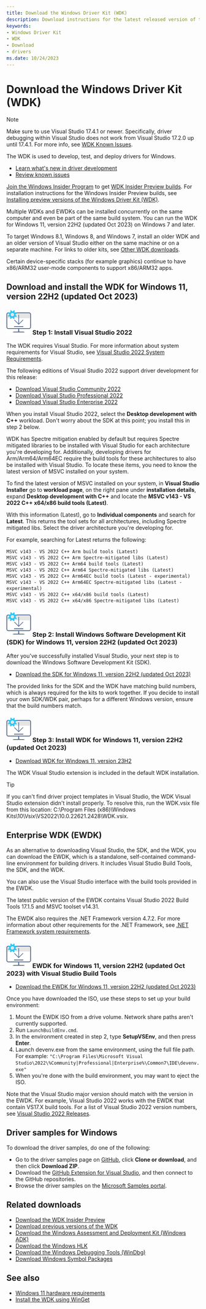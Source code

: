 ```yaml
---
title: Download the Windows Driver Kit (WDK)
description: Download instructions for the latest released version of the Windows Driver Kit (WDK)
keywords:
- Windows Driver Kit
- WDK
- Download
- drivers
ms.date: 10/24/2023
---
```


# Download the Windows Driver Kit (WDK)

> [!NOTE]
> Make sure to use Visual Studio 17.4.1 or newer.  Specifically, driver debugging within Visual Studio does not work from Visual Studio 17.2.0 up until 17.4.1. For more info, see [WDK Known Issues](./wdk-known-issues.md).

The WDK is used to develop, test, and deploy drivers for Windows.

* [Learn what's new in driver development](./what-s-new-in-driver-development.md)
* [Review known issues](./wdk-known-issues.md)

[Join the Windows Insider Program](https://insider.windows.com/) to get [WDK Insider Preview builds](https://aka.ms/wipwdk). For installation instructions for the Windows Insider Preview builds, see [Installing preview versions of the Windows Driver Kit (WDK)](./installing-preview-versions-wdk.md).

Multiple WDKs and EWDKs can be installed concurrently on the same computer and even be part of the same build system. You can run the WDK for Windows 11, version 22H2 (updated Oct 2023) on Windows 7 and later.

To target Windows 8.1, Windows 8, and Windows 7, install an older WDK and an older version of Visual Studio either on the same machine or on a separate machine. For links to older kits, see [Other WDK downloads](./other-wdk-downloads.md).

Certain device-specific stacks (for example graphics) continue to have x86/ARM32 user-mode components to support x86/ARM32 apps.

## Download and install the WDK for Windows 11, version 22H2 (updated Oct 2023)

### ![download icon.](images/download-install.png) Step 1: Install Visual Studio 2022

The WDK requires Visual Studio. For more information about system requirements for Visual Studio, see [Visual Studio 2022 System Requirements](/visualstudio/releases/2022/system-requirements).

The following editions of Visual Studio 2022 support driver development for this release:

* [Download Visual Studio Community 2022](https://visualstudio.microsoft.com/thank-you-downloading-visual-studio/?sku=Community&rel=17)
* [Download Visual Studio Professional 2022](https://visualstudio.microsoft.com/thank-you-downloading-visual-studio/?sku=Professional&rel=17)
* [Download Visual Studio Enterprise 2022](https://visualstudio.microsoft.com/thank-you-downloading-visual-studio/?sku=Enterprise&rel=17)

When you install Visual Studio 2022, select the **Desktop development with C++** workload. Don't worry about the SDK at this point; you install this in step 2 below.

WDK has Spectre mitigation enabled by default but requires Spectre mitigated libraries to be installed with Visual Studio for each architecture you're developing for. Additionally, developing drivers for Arm/Arm64/Arm64EC require the build tools for these architectures to also be installed with Visual Studio. To locate these items, you need to know the latest version of MSVC installed on your system.

To find the latest version of MSVC installed on your system, in **Visual Studio Installer** go to **workload page**, on the right pane under **installation details**, expand **Desktop development with C++** and locate the **MSVC v143 - VS 2022 C++ x64/x86 build tools (Latest)**.

With this information (Latest), go to **Individual components** and search for **Latest**. This returns the tool sets for all architectures, including Spectre mitigated libs. Select the driver architecture you're developing for. 

For example, searching for Latest returns the following:

```console
MSVC v143 - VS 2022 C++ Arm build tools (Latest)
MSVC v143 - VS 2022 C++ Arm Spectre-mitigated libs (Latest)
MSVC v143 - VS 2022 C++ Arm64 build tools (Latest)
MSVC v143 - VS 2022 C++ Arm64 Spectre-mitigated libs (Latest)
MSVC v143 - VS 2022 C++ Arm64EC build tools (Latest - experimental)
MSVC v143 - VS 2022 C++ Arm64EC Spectre-mitigated libs (Latest - experimental)
MSVC v143 - VS 2022 C++ x64/x86 build tools (Latest)
MSVC v143 - VS 2022 C++ x64/x86 Spectre-mitigated libs (Latest)
```

### ![download icon.](images/download-install.png) Step 2: Install Windows Software Development Kit (SDK) for Windows 11, version 22H2 (updated Oct 2023)

After you've successfully installed Visual Studio, your next step is to download the Windows Software Development Kit (SDK).

* [Download the SDK for Windows 11, version 22H2 (updated Oct 2023)](https://developer.microsoft.com/en-us/windows/downloads/windows-sdk/)

The provided links for the SDK and the WDK have matching build numbers, which is always required for the kits to work together. If you decide to install your own SDK/WDK pair, perhaps for a different Windows version, ensure that the build numbers match.

### ![download icon.](images/download-install.png) Step 3: Install WDK for Windows 11, version 22H2 (updated Oct 2023)

* [Download WDK for Windows 11, version 23H2 ](https://go.microsoft.com/fwlink/?linkid=2249371)

The WDK Visual Studio extension is included in the default WDK installation.

> [!TIP]
> If you can't find driver project templates in Visual Studio, the WDK Visual Studio extension didn't install properly. To resolve this, run the WDK.vsix file from this location: C:\Program Files (x86)\Windows Kits\10\Vsix\VS2022\10.0.22621.2428\WDK.vsix.

## Enterprise WDK (EWDK)

As an alternative to downloading Visual Studio, the SDK, and the WDK, you can download the EWDK, which is a standalone, self-contained command-line environment for building drivers. It includes Visual Studio Build Tools, the SDK, and the WDK.

You can also use the Visual Studio interface with the build tools provided in the EWDK.

The latest public version of the EWDK contains Visual Studio 2022 Build Tools 17.1.5 and MSVC toolset v14.31.

The EWDK also requires the .NET Framework version 4.7.2. For more information about other requirements for the .NET Framework, see [.NET Framework system requirements](/dotnet/framework/get-started/system-requirements).

### ![download icon.](images/download-install.png) EWDK for Windows 11, version 22H2 (updated Oct 2023) with Visual Studio Build Tools

* [Download the EWDK for Windows 11, version 22H2 (updated Oct 2023)](/legal/windows/hardware/enterprise-wdk-license-2022)

Once you have downloaded the ISO, use these steps to set up your build environment:

1. Mount the EWDK ISO from a drive volume. Network share paths aren't currently supported.
2. Run `LaunchBuildEnv.cmd`.
3. In the environment created in step 2, type **SetupVSEnv**, and then press **Enter**.
4. Launch devenv.exe from the same environment, using the full file path. For example: `"C:\Program Files\Microsoft Visual Studio\2022\%Community|Professional|Enterprise%\Common7\IDE\devenv.exe"`
5. When you're done with the build environment, you may want to eject the ISO.

Note that the Visual Studio major version should match with the version in the EWDK. For example, Visual Studio 2022 works with the EWDK that contain VS17.X build tools. For a list of Visual Studio 2022 version numbers, see [Visual Studio 2022 Releases](/visualstudio/releases/2022/release-history).

## Driver samples for Windows

To download the driver samples, do one of the following:

* Go to the driver samples page on [GitHub](https://github.com/Microsoft/Windows-driver-samples), click **Clone or download**, and then click **Download ZIP**.
* Download the [GitHub Extension for Visual Studio](https://visualstudio.github.com/), and then connect to the GitHub repositories.
* Browse the driver samples on the [Microsoft Samples portal](/samples/browse/?products=windows-wdk).

## Related downloads

* [Download the WDK Insider Preview](https://www.microsoft.com/software-download/windowsinsiderpreviewWDK)
* [Download previous versions of the WDK](other-wdk-downloads.md)
* [Download the Windows Assessment and Deployment Kit (Windows ADK)](/windows-hardware/get-started/adk-install)
* [Download the Windows HLK](/windows-hardware/test/hlk/windows-hardware-lab-kit)
* [Download the Windows Debugging Tools (WinDbg)](./debugger/debugger-download-tools.md)
* [Download Windows Symbol Packages](./debugger/debugger-download-symbols.md)

## See also

* [Windows 11 hardware requirements](/windows/whats-new/windows-11-requirements)
* [Install the WDK using WinGet](./install-the-wdk-using-winget.md)
